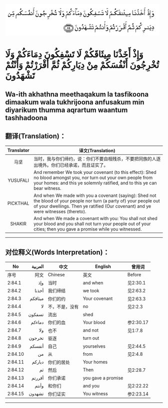 ![002:084](images/002_084.gif)

#  وَإِذْ أَخَذْنَا مِيثَاقَكُمْ لَا تَسْفِكُونَ دِمَاءَكُمْ وَلَا تُخْرِجُونَ أَنْفُسَكُمْ مِنْ دِيَارِكُمْ ثُمَّ أَقْرَرْتُمْ وَأَنْتُمْ تَشْهَدُونَ 

## Wa-ith akhathna meethaqakum la tasfikoona dimaakum wala tukhrijoona anfusakum min diyarikum thumma aqrartum waantum tashhadoona

## 翻译(Translation)：

| Translator | 译文(Translation)                                            |
|:----------:| ------------------------------------------------------------ |
| 马坚       | 当时，我与你们缔约，说：你们不要自相残杀，不要把同族的人逐出境外。你们已经承诺，而且证实了。 |
| YUSUFALI   | And remember We took your covenant (to this effect): Shed no blood amongst you, nor turn out your own people from your homes: and this ye solemnly ratified, and to this ye can bear witness. |
| PICKTHAL   | And when We made with you a covenant (saying): Shed not the blood of your people nor turn (a party of) your people out of your dwellings. Then ye ratified (Our covenant) and ye were witnesses (thereto). |
| SHAKIR     | And when We made a covenant with you: You shall not shed your blood and you shall not turn your people out of your cities; then you gave a promise while you witnessed. |

---

## 对位释义(Words Interpretation)：

| No      | العربية | 中文           | English            | 曾用词    |
| ------- | -------:| -------------- | ------------------ | --------- |
| 序号    | 阿文    | Chinese        | 英文               | Before    |
| 2:84.1  | وإذ     | 当时           | and when           | 见2:30.1  |
| 2:84.2  | أخذنا   | 我们缔结       | we took            | 见2:63.2  |
| 2:84.3  | ميثاقكم | 你们的约       | Your covenant      | 见2:63.3  |
| 2:84.4  | لا      | 不，不是，没有 | no                 | 见2:2.3   |
| 2:84.5  | تسفكون  | 流出           | shed               |           |
| 2:84.6  | دماءكم  | 你们的血       | Your blood         | 参2:30.17 |
| 2:84.7  | ولا     | 也不           | and not            | 见1:7.8   |
| 2:84.8  | تخرجون  | 驱逐           | turn out           |           |
| 2:84.9  | أنفسكم  | 自己           | yourselves         | 见2:44.5  |
| 2:84.10 | من      | 从             | from               | 见2:4.8   |
| 2:84.11 | دياركم  | 你们的居处     | Your homes         |           |
| 2:84.12 | ثم      | 然后           | Then               | 见2:28.7  |
| 2:84.13 | أقررتم  | 你们承诺       | you gave a promise |           |
| 2:84.14 | وأنتم   | 和你们         | and you            | 见2:22.22 |
| 2:84.15 | تشهدون  | 你们证实       | You witness        | 参2:23.14 |

---
